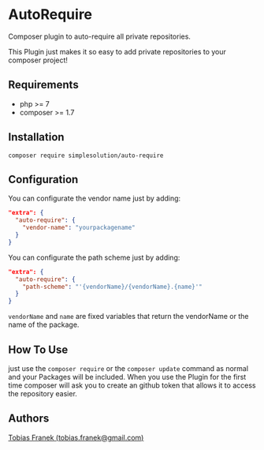 # AutoRequire
Composer plugin to auto-require all private repositories.

This Plugin just makes it so easy to add private repositories to your composer project!

## Requirements

 * php >= 7
 * composer >= 1.7
 
## Installation

```
composer require simplesolution/auto-require
```
 
## Configuration

You can configurate the vendor name just by adding:

```json
"extra": {
  "auto-require": {
    "vendor-name": "yourpackagename"
  }
}
```

You can configurate the path scheme just by adding:

```json
"extra": {
  "auto-require": {
    "path-scheme": "'{vendorName}/{vendorName}.{name}'"
  }
}
```

`vendorName` and `name` are fixed variables that return the vendorName or the name of the package.

## How To Use

just use the `composer require` or the `composer update` command as normal and your Packages will be included. When you use the Plugin for the first time composer will ask you to create an github token that allows it to access the repository easier.

## Authors

[Tobias Franek (tobias.franek@gmail.com)](https://github.com/TobiasFranek)
